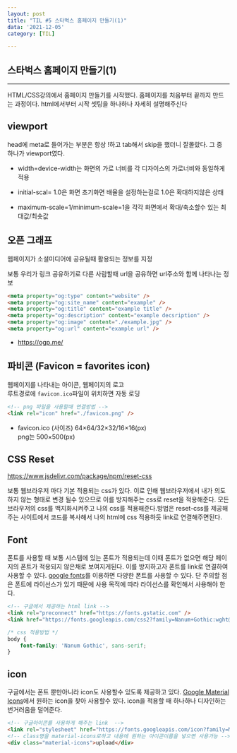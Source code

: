 ```yaml
---
layout: post
title: "TIL #5 스타벅스 홈페이지 만들기(1)"
data: '2021-12-05'
category: [TIL]

---
```


## 스타벅스 홈페이지 만들기(1)
***
HTML/CSS강의에서 홈페이지 만들기를 시작했다. 홈페이지를 처음부터 끝까지 만드는 과정이다. html에서부터 시작 셋팅을 하나하나 자세히 설명해주신다

## viewport

head에 meta로 들어가는 부분은 항상 !하고 tab해서 skip을 했더니 잘몰랐다. 그 중 하나가 viewport였다. 

- width=device-width는 화면의 가로 너비를 각 디자이스의 가로너비와 동일하게 적용

- initial-scal= 1.0은 화면 초기화면 배율을 설정하는걸로 1.0은 확대하지않은 상태

- maximum-scale=1/minimum-scale=1을 각각 화면에서 확대/축소할수 있는 최대값/최솟값

## 오픈 그래프
웹페이지가 소셜미디어에 공유될때 활용되는 정보를 지정

보통 우리가 링크 공유하기로 다른 사람할때 url을 공유하면 url주소와 함께 나타나는 정보

```html
<meta property="og:type" content="website" />
<meta property="og:site_name" content="example" />
<meta property="og:title" content="example title" />
<meta property="og:description" content="example decsription" />
<meta property="og:image" content="./example.jpg" />
<meta property="og:url" content="example url" />
```
- https://ogp.me/  

  

## 파비콘 (Favicon = favorites icon)
웹페이지를 나타내는 아이콘, 웹페이지의 로고  
루트경로에 `favicon.ico`파일이 위치하면 자동 로딩 
```html
<!-- png 파일을 사용할때 연결방법 -->
<link rel="icon" href="./favicon.png" />
```
- favicon.ico (사이즈) 64×64/32×32/16×16(px)  
png는 500×500(px)

## CSS Reset

https://www.jsdelivr.com/package/npm/reset-css

보통 웹브라우저 마다 기본 적용되는 css가 있다. 이로 인해 웹브라우저에서  내가 의도하지 않는 형태로 변경 될수 있으므로 이를 방지해주는 css로 reset을 적용해준다.
모든 브라우저의 css를 백지화시켜주고 나의 css를 적용해준다.방법은 reset-css를 제공해주는 사이트에서 코드를 복사해서 나의 html에 css 적용하듯 link로 연결해주면된다. 

## Font

폰트를 사용할 때 보통 시스템에 있는 폰트가 적용되는데 이때 폰트가 없으면 해당 페이지의 폰트가 적용되지 않은채로 보여지게된다. 이를 방지하고자 폰트를 link로 연결하여 사용할 수 있다. [google fonts](https://fonts.google.com/)를 이용하면 다양한 폰트를 사용할 수 있다. 단 주의할 점은 폰트에 라이선스가 있기 때문에 사용 목적에 따라 라이선스를 확인해서 사용해야 한다. 

```html
<!-- 구글에서 제공하는 html link -->
<link rel="preconnect" href="https://fonts.gstatic.com" />
<link href="https://fonts.googleapis.com/css2?family=Nanum+Gothic:wght@400;700&display=swap" rel="stylesheet" />
```
```css
/* css 적용방법 */
body {
    font-family: 'Nanum Gothic', sans-serif;
}
```
## icon

구글에서는 폰트 뿐만아니라 icon도 사용할수 있도록 제공하고 있다. [Google Material Icons](https://fonts.google.com/icons)에서 원하는 icon을 찾아 사용할수 있다. icon을 적용할 때 하나하나 디자인하는 번거러움을 덜어준다. 

```html
<!-- 구글아이콘를 사용하게 해주는 link  -->
<link rel="stylesheet" href="https://fonts.googleapis.com/icon?family=Material+Icons" />
<!-- class명을 material-icons로하고 내용에 원하는 아이콘이름을 넣으면 사용가능 -->
<div class="material-icons">upload</div>